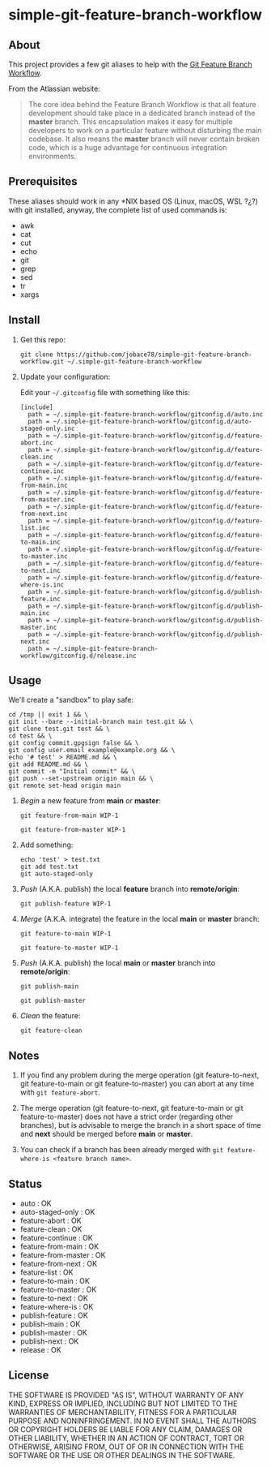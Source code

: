 # simple-git-feature-branch-workflow

## About

This project provides a few git aliases to help with the [Git Feature Branch Workflow](https://www.atlassian.com/git/tutorials/comparing-workflows/feature-branch-workflow).

From the Atlassian website:

> The core idea behind the Feature Branch Workflow is that all feature development should take place in a dedicated branch instead of the **master** branch. This encapsulation makes it easy for multiple developers to work on a particular feature without disturbing the main codebase. It also means the **master** branch will never contain broken code, which is a huge advantage for continuous integration environments.

## Prerequisites

These aliases should work in any *NIX based OS (Linux, macOS, WSL ?¿?) with git installed, anyway, the complete list of used commands is:

* awk
* cat
* cut
* echo
* git
* grep
* sed
* tr
* xargs

## Install

  1. Get this repo:

      ```text
      git clone https://github.com/jobace78/simple-git-feature-branch-workflow.git ~/.simple-git-feature-branch-workflow
      ```

  2. Update your configuration:

      Edit your `~/.gitconfig` file with something like this:

      ```text
      [include]
        path = ~/.simple-git-feature-branch-workflow/gitconfig.d/auto.inc
        path = ~/.simple-git-feature-branch-workflow/gitconfig.d/auto-staged-only.inc
        path = ~/.simple-git-feature-branch-workflow/gitconfig.d/feature-abort.inc
        path = ~/.simple-git-feature-branch-workflow/gitconfig.d/feature-clean.inc
        path = ~/.simple-git-feature-branch-workflow/gitconfig.d/feature-continue.inc
        path = ~/.simple-git-feature-branch-workflow/gitconfig.d/feature-from-main.inc
        path = ~/.simple-git-feature-branch-workflow/gitconfig.d/feature-from-master.inc
        path = ~/.simple-git-feature-branch-workflow/gitconfig.d/feature-from-next.inc
        path = ~/.simple-git-feature-branch-workflow/gitconfig.d/feature-list.inc
        path = ~/.simple-git-feature-branch-workflow/gitconfig.d/feature-to-main.inc
        path = ~/.simple-git-feature-branch-workflow/gitconfig.d/feature-to-master.inc
        path = ~/.simple-git-feature-branch-workflow/gitconfig.d/feature-to-next.inc
        path = ~/.simple-git-feature-branch-workflow/gitconfig.d/feature-where-is.inc
        path = ~/.simple-git-feature-branch-workflow/gitconfig.d/publish-feature.inc
        path = ~/.simple-git-feature-branch-workflow/gitconfig.d/publish-main.inc
        path = ~/.simple-git-feature-branch-workflow/gitconfig.d/publish-master.inc
        path = ~/.simple-git-feature-branch-workflow/gitconfig.d/publish-next.inc
        path = ~/.simple-git-feature-branch-workflow/gitconfig.d/release.inc
      ```

## Usage

We'll create a "sandbox" to play safe:

```shell
cd /tmp || exit 1 && \
git init --bare --initial-branch main test.git && \
git clone test.git test && \
cd test && \
git config commit.gpgsign false && \
git config user.email example@example.org && \
echo '# test' > README.md && \
git add README.md && \
git commit -m "Initial commit" && \
git push --set-upstream origin main && \
git remote set-head origin main
```

  1. *Begin* a new feature from **main** or **master**:

      ```shell
      git feature-from-main WIP-1
      ```

      ```shell
      git feature-from-master WIP-1
      ```

  2. Add something:

      ```shell
      echo 'test' > test.txt
      git add test.txt
      git auto-staged-only
      ```

  3. *Push* (A.K.A. publish) the local **feature** branch into **remote/origin**:

      ```shell
      git publish-feature WIP-1
      ```

  4. *Merge* (A.K.A. integrate) the feature in the local **main** or **master** branch:

      ```shell
      git feature-to-main WIP-1
      ```

      ```shell
      git feature-to-master WIP-1
      ```

  5. *Push* (A.K.A. publish) the local **main** or **master** branch into **remote/origin**:

      ```shell
      git publish-main
      ```

      ```shell
      git publish-master
      ```

  6. *Clean* the feature:

      ```shell
      git feature-clean
      ```

## Notes

  1. If you find any problem during the merge operation (git feature-to-next, git feature-to-main or git feature-to-master) you can abort at any time with `git feature-abort`.

  2. The merge operation (git feature-to-next, git feature-to-main or git feature-to-master) does not have a strict order (regarding other branches), but is advisable to merge the branch in a short space of time and **next** should be merged before **main** or **master**.

  3. You can check if a branch has been already merged with `git feature-where-is <feature branch name>`.

## Status

* auto : OK
* auto-staged-only : OK
* feature-abort : OK
* feature-clean : OK
* feature-continue : OK
* feature-from-main : OK
* feature-from-master : OK
* feature-from-next : OK
* feature-list : OK
* feature-to-main : OK
* feature-to-master : OK
* feature-to-next : OK
* feature-where-is : OK
* publish-feature : OK
* publish-main : OK
* publish-master : OK
* publish-next : OK
* release : OK

## License

THE SOFTWARE IS PROVIDED "AS IS", WITHOUT WARRANTY OF ANY KIND, EXPRESS OR
IMPLIED, INCLUDING BUT NOT LIMITED TO THE WARRANTIES OF MERCHANTABILITY,
FITNESS FOR A PARTICULAR PURPOSE AND NONINFRINGEMENT. IN NO EVENT SHALL THE
AUTHORS OR COPYRIGHT HOLDERS BE LIABLE FOR ANY CLAIM, DAMAGES OR OTHER
LIABILITY, WHETHER IN AN ACTION OF CONTRACT, TORT OR OTHERWISE, ARISING FROM,
OUT OF OR IN CONNECTION WITH THE SOFTWARE OR THE USE OR OTHER DEALINGS IN THE
SOFTWARE.
